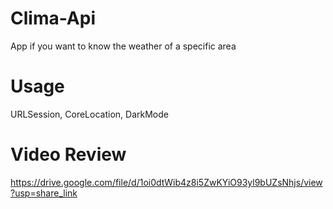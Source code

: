 # Clima-Api
App if you want to know the weather of a specific area

# Usage
URLSession, CoreLocation, DarkMode

# Video Review 
https://drive.google.com/file/d/1oi0dtWib4z8i5ZwKYiO93yl9bUZsNhjs/view?usp=share_link

